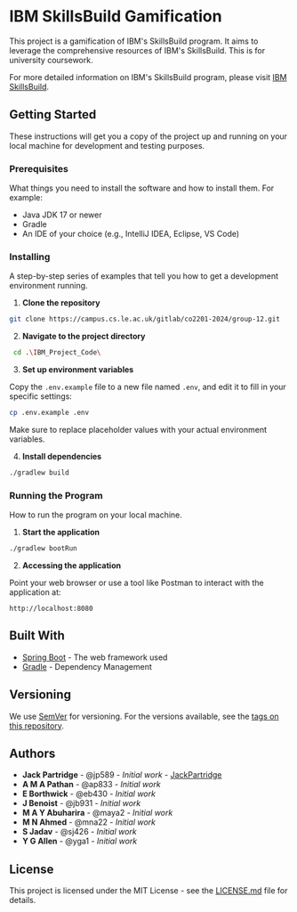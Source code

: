 # IBM SkillsBuild Gamification

This project is a gamification of IBM's SkillsBuild program. It aims to leverage the comprehensive resources of IBM's SkillsBuild. This is for university coursework.

For more detailed information on IBM's SkillsBuild program, please visit [IBM SkillsBuild](https://skillsbuild.org/).

## Getting Started

These instructions will get you a copy of the project up and running on your local machine for development and testing purposes.

### Prerequisites

What things you need to install the software and how to install them. For example:

- Java JDK 17 or newer
- Gradle
- An IDE of your choice (e.g., IntelliJ IDEA, Eclipse, VS Code)

### Installing

A step-by-step series of examples that tell you how to get a development environment running.

1. **Clone the repository**

```bash
git clone https://campus.cs.le.ac.uk/gitlab/co2201-2024/group-12.git
```

2. **Navigate to the project directory**

```bash
 cd .\IBM_Project_Code\
```

3. **Set up environment variables**

Copy the `.env.example` file to a new file named `.env`, and edit it to fill in your specific settings:

```bash
cp .env.example .env
```

Make sure to replace placeholder values with your actual environment variables.

4. **Install dependencies**

```bash
./gradlew build
```

### Running the Program

How to run the program on your local machine.

1. **Start the application**

```bash
./gradlew bootRun
```

2. **Accessing the application**

Point your web browser or use a tool like Postman to interact with the application at:

```
http://localhost:8080
```

## Built With

- [Spring Boot](https://spring.io/projects/spring-boot) - The web framework used
- [Gradle](https://gradle.org/) - Dependency Management

## Versioning

We use [SemVer](http://semver.org/) for versioning.  For the versions available, see the [tags on this repository](https://campus.cs.le.ac.uk/gitlab/co2201-2024/group-12/-/tags).

## Authors

- **Jack Partridge** - @jp589 - *Initial work* - [JackPartridge](https://github.com/JackPartridge)
- **A M A Pathan** - @ap833 - *Initial work*
- **E Borthwick** - @eb430 - *Initial work*
- **J Benoist** - @jb931 - *Initial work*
- **M A Y Abuharira** - @maya2 - *Initial work*
- **M N Ahmed** - @mna22 - *Initial work*
- **S Jadav** - @sj426 - *Initial work*
- **Y G Allen** - @yga1 - *Initial work*

## License

This project is licensed under the MIT License - see the [LICENSE.md](LICENSE.md) file for details.
